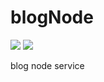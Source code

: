 # blogNode
<p align="cetner">
  <img src="https://img.shields.io/badge/node-v8.9.3-green.svg"/>
  <img src="https://img.shields.io/badge/release-v1.1.0-blue.svg"/>
</p>

blog node service
